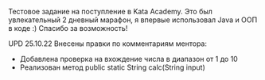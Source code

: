 Тестовое задание на поступление в Kata Academy.
Это был увлекательный 2 дневный марафон, я впервые использовал Java и ООП в коде :) Спасибо за возможность!



UPD 25.10.22 Внесены правки по комментариям ментора:
* Добавлена проверка на вхождение числа в диапазон от 1 до 10
* Реализован метод public static String calc(String input)
